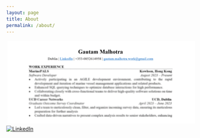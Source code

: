 ```yaml
---
layout: page
title: About
permalink: /about/
---
```


<head>
<link rel="stylesheet" href="https://use.fontawesome.com/releases/v5.15.1/css/all.css">
</head>
<div>
<a href="/assets/files/resume.pdf" target="_blank" style="display: inline-block; border: 3px solid transparent; transition: border-color 0.3s ease;" onmouseover="this.style.borderColor='#007bff'" onmouseout="this.style.borderColor='transparent'">
    <img src="/assets/images/resume-thumbnail.png" alt="Resume Thumbnail" style="width: 500px; height: auto; display: block;">
</a>

<a href="https://www.linkedin.com/in/gautam--malhotra/" target="_blank" title="Visit my LinkedIn" class="linkedin-icon">
  <img src="https://use.fontawesome.com/releases/v5.15.1/svgs/brands/linkedin.svg" alt="LinkedIn" style="width: 500px; height: auto; display: block;">
</a>
</div>


